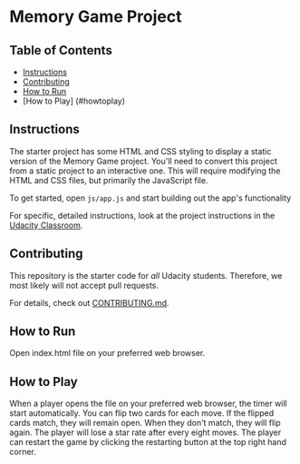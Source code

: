 # Memory Game Project

## Table of Contents

* [Instructions](#instructions)
* [Contributing](#contributing)
* [How to Run](#howtorun)
* [How to Play] (#howtoplay)

## Instructions

The starter project has some HTML and CSS styling to display a static version of the Memory Game project. You'll need to convert this project from a static project to an interactive one. This will require modifying the HTML and CSS files, but primarily the JavaScript file.

To get started, open `js/app.js` and start building out the app's functionality

For specific, detailed instructions, look at the project instructions in the [Udacity Classroom](https://classroom.udacity.com/me).

## Contributing

This repository is the starter code for _all_ Udacity students. Therefore, we most likely will not accept pull requests.

For details, check out [CONTRIBUTING.md](CONTRIBUTING.md).

## How to Run

Open index.html file on your preferred web browser.

## How to Play

When a player opens the file on your preferred web browser, the timer will start automatically. You can flip two cards for each move. If the flipped cards match, they will remain open. When they don't match, they will flip again. The player will lose a star rate after every eight moves. The player can restart the game by clicking the restarting button at the top right hand corner. 
